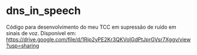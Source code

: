 # dns_in_speech
Código para desenvolvimento do meu TCC em supressão de ruído em sinais de voz.
Disponível em: https://drive.google.com/file/d/1Rip2yPE2Kr3QKVoIGdPtJprGVsr7Xggv/view?usp=sharing
